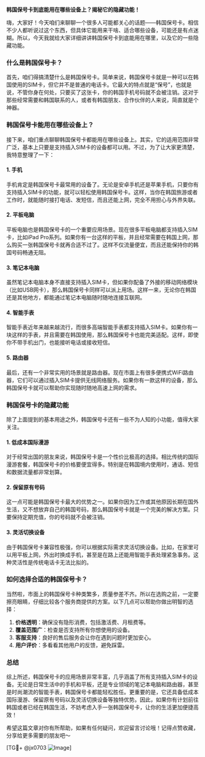 **韩国保号卡到底能用在哪些设备上？揭秘它的隐藏功能！**

嗨，大家好！今天咱们来聊聊一个很多人可能都关心的话题——韩国保号卡。相信不少人都听说过这个东西，但具体它能用来干啥、适合哪些设备，可能还是有点迷糊。所以，今天我就给大家详细讲讲韩国保号卡到底能用在哪里，以及它的一些隐藏功能。

### 什么是韩国保号卡？

首先，咱们得搞清楚什么是韩国保号卡。简单来说，韩国保号卡就是一种可以在韩国使用的SIM卡，但它并不是普通的电话卡。它最大的特点就是“保号”，也就是说，不管你身在何处，只要买了这张卡，你的韩国手机号码就不会被注销。这对于那些经常需要和韩国联系的人，或者有韩国朋友、合作伙伴的人来说，简直就是个神器。

### 韩国保号卡能用在哪些设备上？

接下来，咱们重点聊聊韩国保号卡都能用在哪些设备上。其实，它的适用范围非常广泛，基本上只要是支持插入SIM卡的设备都可以用。不过，为了让大家更清楚，我特意整理了一下：

#### 1. 手机

手机肯定是韩国保号卡最常用的设备了。无论是安卓手机还是苹果手机，只要你有支持插入SIM卡的功能，就可以轻松使用韩国保号卡。这样，当你在韩国旅游或者工作时，就能随时接打电话、发短信，而且还能上网，完全不用担心与外界失联。

#### 2. 平板电脑

平板电脑也是韩国保号卡的一个重要应用场景。现在很多平板电脑都支持插入SIM卡，比如iPad Pro系列。如果你有一台这样的平板，并且经常需要在韩国上网，那么购买一张韩国保号卡就再合适不过了。这样不仅流量便宜，而且还能保持你的韩国号码畅通无阻。

#### 3. 笔记本电脑

虽然笔记本电脑本身不直接支持插入SIM卡，但如果你配备了外接的移动网络模块（比如USB网卡），那么韩国保号卡同样可以派上用场。这样一来，无论你在韩国还是其他地方，都能通过笔记本电脑随时随地连接互联网。

#### 4. 智能手表

智能手表近年来越来越流行，而很多高端智能手表都支持插入SIM卡。如果你有一块这样的手表，并且需要在韩国使用，那么韩国保号卡也能完美适配。这样，即使你不带手机出门，也能接听电话或接收短信。

#### 5. 路由器

最后，还有一个非常实用的场景就是路由器。现在市面上有很多便携式WiFi路由器，它们可以通过插入SIM卡提供无线网络服务。如果你有一款这样的设备，那么韩国保号卡就可以帮助你实现随时随地高速上网的需求。

### 韩国保号卡的隐藏功能

除了上面提到的基本用途之外，韩国保号卡还有一些不为人知的小功能，值得大家关注。

#### 1. 低成本国际漫游

对于经常出国的朋友来说，韩国保号卡是一个性价比极高的选择。相比传统的国际漫游套餐，韩国保号卡的价格要便宜得多。特别是在韩国境内使用时，通话、短信和数据流量都非常划算。

#### 2. 保留原有号码

这一点可能是韩国保号卡最大的优势之一。如果你因为工作或其他原因长期在国外生活，又不想放弃自己的韩国号码，那么韩国保号卡就是一个完美的解决方案。只要保持定期充值，你的号码就不会被注销。

#### 3. 灵活切换设备

由于韩国保号卡兼容性极强，你可以根据实际需求灵活切换设备。比如，在家里可以用平板上网，外出时换成手机，甚至是在路上还能用智能手表处理紧急事务。这种灵活性是传统电话卡无法比拟的。

### 如何选择合适的韩国保号卡？

当然啦，市面上的韩国保号卡种类繁多，质量参差不齐。所以在选购之前，一定要擦亮眼睛，仔细比较各个服务商提供的方案。以下几点可以帮助你做出明智的选择：

1. **价格透明**：确保没有隐形消费，包括激活费、月租费等。
2. **覆盖范围广**：检查是否支持所有你想使用的设备。
3. **客服支持**：良好的售后服务会让你在遇到问题时更加安心。
4. **用户评价**：多看看其他用户的反馈，避免踩雷。

### 总结

综上所述，韩国保号卡的应用场景非常丰富，几乎涵盖了所有支持插入SIM卡的设备。无论是日常生活中的手机和平板，还是专业领域的笔记本电脑和路由器，甚至是时尚潮流的智能手表，韩国保号卡都能轻松胜任。更重要的是，它还具备低成本国际漫游、保留原有号码以及灵活切换设备等独特优势。因此，如果你有计划前往韩国或者已经在韩国生活，不妨考虑入手一张韩国保号卡，让你的生活更加便捷高效！

希望这篇文章对你有所帮助，如果有任何疑问，欢迎留言讨论哦！记得点赞收藏，分享给更多需要的朋友吧～  

[TG💪+ @jx0703 ![Image](https://github.com/user-attachments/assets/dbca1d08-cadb-493c-b0ec-ad6f7a83f270)]